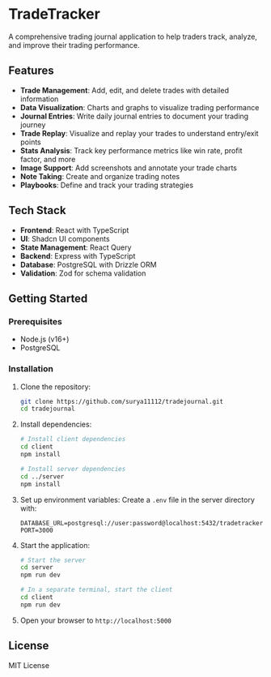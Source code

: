 # TradeTracker

A comprehensive trading journal application to help traders track, analyze, and improve their trading performance.

## Features

- **Trade Management**: Add, edit, and delete trades with detailed information
- **Data Visualization**: Charts and graphs to visualize trading performance
- **Journal Entries**: Write daily journal entries to document your trading journey
- **Trade Replay**: Visualize and replay your trades to understand entry/exit points
- **Stats Analysis**: Track key performance metrics like win rate, profit factor, and more
- **Image Support**: Add screenshots and annotate your trade charts
- **Note Taking**: Create and organize trading notes
- **Playbooks**: Define and track your trading strategies

## Tech Stack

- **Frontend**: React with TypeScript
- **UI**: Shadcn UI components 
- **State Management**: React Query
- **Backend**: Express with TypeScript
- **Database**: PostgreSQL with Drizzle ORM
- **Validation**: Zod for schema validation

## Getting Started

### Prerequisites

- Node.js (v16+)
- PostgreSQL

### Installation

1. Clone the repository:
   ```bash
   git clone https://github.com/surya11112/tradejournal.git
   cd tradejournal
   ```

2. Install dependencies:
   ```bash
   # Install client dependencies
   cd client
   npm install
   
   # Install server dependencies
   cd ../server
   npm install
   ```

3. Set up environment variables:
   Create a `.env` file in the server directory with:
   ```
   DATABASE_URL=postgresql://user:password@localhost:5432/tradetracker
   PORT=3000
   ```

4. Start the application:
   ```bash
   # Start the server
   cd server
   npm run dev
   
   # In a separate terminal, start the client
   cd client
   npm run dev
   ```

5. Open your browser to `http://localhost:5000`

## License

MIT License 